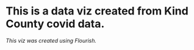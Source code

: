 # This is a data viz created from Kind County covid data.

_This viz was created using Flourish._

<div class="flourish-embed flourish-chart" data-src="visualisation/5255806"><script src="https://public.flourish.studio/resources/embed.js"></script></div>
